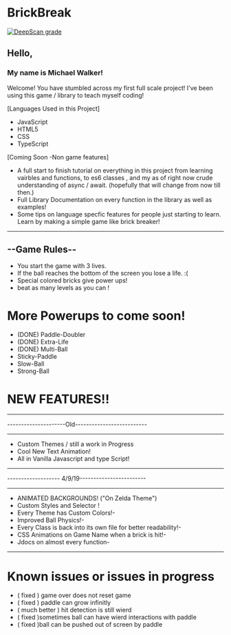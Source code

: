 # BrickBreak

[![DeepScan grade](https://deepscan.io/api/teams/3138/projects/4621/branches/37143/badge/grade.svg)](https://deepscan.io/dashboard#view=project&tid=3138&pid=4621&bid=37143)
## Hello,
### My name is Michael Walker!
Welcome!
You have stumbled across my first full scale project!
I've been using this game / library to teach myself coding!

[Languages Used in this Project]
- JavaScript
- HTML5
- CSS
- TypeScript
  
[Coming Soon -Non game features]
- A full start to finish tutorial on everything in this project from learning vairbles and functions, to es6 classes , and my as of right now crude understanding of async / await. (hopefully that will change from now till then.)
- Full Library Documentation on every function in the library as well as examples!
- Some tips on language specfic features for people just starting to learn.
Learn by making a simple game like brick breaker!
--------------
--Game Rules--
--------------
 - You start the game with 3 lives.
 - If the ball reaches the bottom of the screen you lose a life. :(
 - Special colored bricks give power ups!
 - beat as many levels as you can !
 # More Powerups to come soon!
 - (DONE) Paddle-Doubler
 - (DONE) Extra-Life
 - (DONE) Multi-Ball
 - Sticky-Paddle
 - Slow-Ball
 - Strong-Ball
 # NEW FEATURES!!

  --------------------------------------------------
  ---------------------Old--------------------------
  
  --------------------------------------------------
 - Custom Themes / still a work in Progress
 - Cool New Text Animation!
 - All in Vanilla Javascript and type Script!
  
 - -------------------------------------------------
  ------------------- 4/9/19------------------------
 - -------------------------------------------------
 - ANIMATED BACKGROUNDS! ("On Zelda Theme")
 - Custom Styles and Selector !
 - Every Theme has Custom Colors!-
 - Improved Ball Physics!-
 - Every Class is back into its own file for better readability!-
 - CSS Animations on Game Name when a brick is hit!-
 - Jdocs on almost every function-
 - ------------------------------------------------
 # Known issues or issues in progress
 - ( fixed ) game over does not reset game
 - ( fixed ) paddle can grow infinitly
 - ( much better ) hit detection is still wierd
 - ( fixed )sometimes ball can have wierd interactions with paddle
 - ( fixed )ball can be pushed out of screen by paddle
